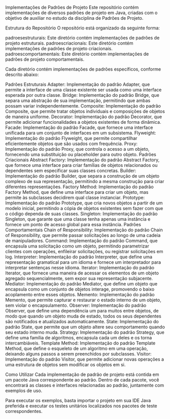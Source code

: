 Implementações de Padrões de Projeto
Este repositório contém implementações de diversos padrões de projeto em Java, criadas com o objetivo de auxiliar no estudo da disciplina de Padrões de Projeto.

Estrutura do Repositório
O repositório está organizado da seguinte forma:

padroesestruturais: Este diretório contém implementações de padrões de projeto estruturais.
padroescriacionais: Este diretório contém implementações de padrões de projeto criacionais.
padroescomportamentais: Este diretório contém implementações de padrões de projeto comportamentais.

Cada diretório contém implementações de padrões específicos, conforme descrito abaixo:

Padrões Estruturais
  Adapter: Implementação do padrão Adapter, que permite a interface de uma classe existente ser usada como uma interface esperada por outra classe.
  Bridge: Implementação do padrão Bridge, que separa uma abstração de sua implementação, permitindo que ambas possam variar independentemente.
  Composite: Implementação do padrão Composite, que permite tratar objetos individuais e composições de objetos de maneira uniforme.
  Decorator: Implementação do padrão Decorator, que permite adicionar funcionalidades a objetos existentes de forma dinâmica.
  Facade: Implementação do padrão Facade, que fornece uma interface unificada para um conjunto de interfaces em um subsistema.
  Flyweight: Implementação do padrão Flyweight, que permite compartilhar eficientemente objetos que são usados com frequência.
  Proxy: Implementação do padrão Proxy, que controla o acesso a um objeto, fornecendo uma substituição ou placeholder para outro objeto.
Padrões Criacionais
  Abstract Factory: Implementação do padrão Abstract Factory, que fornece uma interface para criar famílias de objetos relacionados ou dependentes sem especificar suas classes concretas.
  Builder: Implementação do padrão Builder, que separa a construção de um objeto complexo de sua representação, permitindo a mesma construção para criar diferentes representações.
  Factory Method: Implementação do padrão Factory Method, que define uma interface para criar um objeto, mas permite às subclasses decidirem qual classe instanciar.
  Prototype: Implementação do padrão Prototype, que cria novos objetos a partir de um modelo inicial, permitindo a cópia de objetos existentes sem fazer com que o código dependa de suas classes.
  Singleton: Implementação do padrão Singleton, que garante que uma classe tenha apenas uma instância e fornece um ponto de acesso global para essa instância.
Padrões Comportamentais
  Chain of Responsibility: Implementação do padrão Chain of Responsibility, que permite passar solicitações ao longo de uma cadeia de manipuladores.
  Command: Implementação do padrão Command, que encapsula uma solicitação como um objeto, permitindo parametrizar clientes com operações, enfileirar solicitações, ou registrar solicitações em log.
  Interpreter: Implementação do padrão Interpreter, que define uma representação gramatical para um idioma e fornece um interpretador para interpretar sentenças nesse idioma.
  Iterator: Implementação do padrão Iterator, que fornece uma maneira de acessar os elementos de um objeto agregado sequencialmente, sem expor sua representação subjacente.
  Mediator: Implementação do padrão Mediator, que define um objeto que encapsula como um conjunto de objetos interage, promovendo o baixo acoplamento entre esses objetos.
  Memento: Implementação do padrão Memento, que permite capturar e restaurar o estado interno de um objeto, sem violar o encapsulamento.
  Observer: Implementação do padrão Observer, que define uma dependência um para muitos entre objetos, de modo que quando um objeto muda de estado, todos os seus dependentes são notificados e atualizados automaticamente.
  State: Implementação do padrão State, que permite que um objeto altere seu comportamento quando seu estado interno muda.
  Strategy: Implementação do padrão Strategy, que define uma família de algoritmos, encapsula cada um deles e os torna intercambiáveis.
  Template Method: Implementação do padrão Template Method, que define o esqueleto de um algoritmo em uma operação, deixando alguns passos a serem preenchidos por subclasses.
  Visitor: Implementação do padrão Visitor, que permite adicionar novas operações a uma estrutura de objetos sem modificar os objetos em si.
  
Como Utilizar
Cada implementação de padrão de projeto está contida em um pacote Java correspondente ao padrão. Dentro de cada pacote, você encontrará as classes e interfaces relacionadas ao padrão, juntamente com exemplos de uso.

Para executar os exemplos, basta importar o projeto em sua IDE Java preferida e executar os testes unitários localizados nos pacotes de teste correspondentes.
